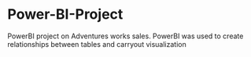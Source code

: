 # Power-BI-Project
PowerBI project on Adventures works sales. PowerBI was used to create relationships between tables and carryout visualization
